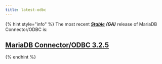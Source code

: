 ```yaml
---
title: latest-odbc
---
```


{% hint style="info" %}
The most recent [_**Stable**_](../../release-notes/mariadb-release-criteria.md) _**(GA)**_ release of MariaDB Connector/ODBC is:

## [**MariaDB Connector/ODBC 3.2.5**](../../release-notes/connectors/odbc/mariadb-connector-odbc-3-2-release-notes/mariadb-connector-odbc-3-2-5-release-notes.md)
{% endhint %}
